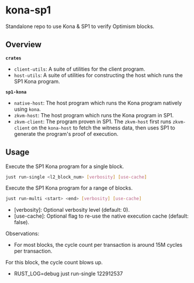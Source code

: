 # kona-sp1

Standalone repo to use Kona & SP1 to verify Optimism blocks.

## Overview

**`crates`**
- `client-utils`: A suite of utilities for the client program.
- `host-utils`: A suite of utilities for constructing the host which runs the SP1 Kona program.

**`sp1-kona`**
- `native-host`: The host program which runs the Kona program natively using `kona`.
- `zkvm-host`: The host program which runs the Kona program in SP1.
- `zkvm-client`: The program proven in SP1. The `zkvm-host` first runs `zkvm-client` on the `kona-host` to fetch the witness data, then uses SP1 to generate the program's proof of execution.

## Usage

Execute the SP1 Kona program for a single block.

```bash
just run-single <l2_block_num> [verbosity] [use-cache]
```

Execute the SP1 Kona program for a range of blocks.

```bash
just run-multi <start> <end> [verbosity] [use-cache]
```

- [verbosity]: Optional verbosity level (default: 0).
- [use-cache]: Optional flag to re-use the native execution cache (default: false).

Observations: 
* For most blocks, the cycle count per transaction is around 15M cycles per transaction.

For this block, the cycle count blows up.
* RUST_LOG=debug just run-single 122912537 